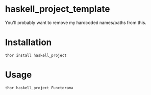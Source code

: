 # haskell_project_template

You'll probably want to remove my hardcoded names/paths from this.

# Installation

`thor install haskell_project`

# Usage
`thor haskell_project Functorama`
